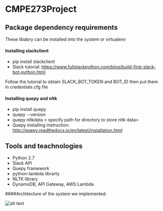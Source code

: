 # CMPE273Project
## Package dependency requirements
These libabry can be installed into the system or virtualenv
#### Installing slackclient
- pip install slackclient
- Slack tutorial: https://www.fullstackpython.com/blog/build-first-slack-bot-python.html

Follow the tutorial to obtain SLACK_BOT_TOKEN and BOT_ID then put them in credentials.cfg file

#### Installing quepy and nltk
- pip install quepy
- quepy --version
- quepy nltkdata < specify path for directory to store nltk data>
- Quepy installing instruction: http://quepy.readthedocs.io/en/latest/installation.html

## Tools and teachnologies
- Python 2.7
- Slack API
- Quepy framework
- python-lambda librarty
- NLTK library
- DynamoDB, API Gateway, AWS Lambda

####Architecture of the system we implemented:

![alt text](https://raw.githubusercontent.com/sonthai/CMPE273Project/architecture.png)
